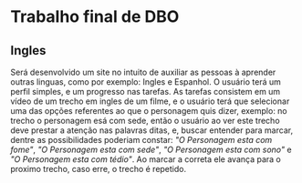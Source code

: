 # Trabalho final de DBO

## Ingles

  Será desenvolvido um site no intuito de auxiliar as pessoas à aprender outras linguas, como por exemplo: Ingles e Espanhol. 
  O usuário terá um perfil simples, e um progresso nas tarefas.
  As tarefas consistem em um vídeo de um trecho em ingles de um filme, e o usuário terá que selecionar uma das opções referentes ao que o personagem quis dizer, exemplo: no trecho o personagem esá com sede, então o usuário ao ver este trecho deve prestar a atenção nas palavras ditas, e, buscar entender para marcar, dentre as possibilidades poderiam constar: *"O Personagem esta com fome"*, *"O Personagem esta com sede"*, *"O Personagem esta com sono"* e *"O Personagem esta com tédio"*. Ao marcar a correta ele avança para o proximo trecho, caso erre, o trecho é repetido.
